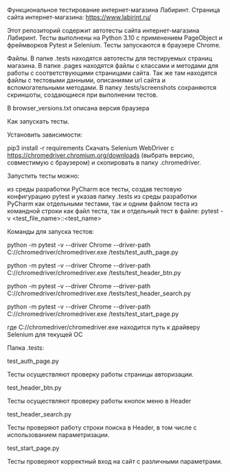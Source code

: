 Функциональное тестирование интернет-магазина Лабиринт.
Страница сайта интернет-магазина: https://www.labirint.ru/


Этот репозиторий содержит автотесты сайта интернет-магазина Лабиринт.
Тесты выполнены на Python 3.10 с применением PageObject и фреймворков Pytest и Selenium.
Тесты запускаются в браузере Chrome.


Файлы.
В папке .tests находятся автотесты для тестируемых страниц магазина.
В папке .pages находятся файлы с классами и методами для работы с соответствующими страницами сайта. 
Так же там находятся файлы с тестовыми данными, описаниями url сайта и вспомогательными методами.
В папку .tests/screenshots сохраняются скриншоты, создающиеся при выполнении тестов.

В browser_versions.txt описана версия браузера

Как запускать тесты.

Установить зависимости:

pip3 install -r requirements
Скачать Selenium WebDriver с https://chromedriver.chromium.org/downloads 
(выбрать версию, совместимую с браузером) и скопировать в папку .chromedriver.

Запустить тесты можно:

из среды разработки PyCharm все тесты, создав тестовую конфигурацию pytest и указав папку .tests
из среды разработки PyCharm как отдельными тестами, так и одним файлом теста
из командной строки как файл теста, так и отдельный тест в файле:
pytest -v <test_file_name>::<test_name>


Команды для запуска тестов:

python -m pytest -v --driver Chrome --driver-path C://chromedriver/chromedriver.exe /tests/test_auth_page.py

python -m pytest -v --driver Chrome --driver-path C://chromedriver/chromedriver.exe /tests/test_header_btn.py

python -m pytest -v --driver Chrome --driver-path C://chromedriver/chromedriver.exe /tests/test_header_search.py

python -m pytest -v --driver Chrome --driver-path C://chromedriver/chromedriver.exe /tests/test_start_page.py


где C://chromedriver/chromedriver.exe находится путь к драйверу Selenium для текущей ОС

Папка .tests:

test_auth_page.py

Тесты осуществляют проверку работы страницы авторизации. 

test_header_btn.py

Тесты осуществляют проверку работы кнопок меню в Header

test_header_search.py

Тесты проверяют работу строки поиска в Header, в том числе с использованием параметризации. 

test_start_page.py

Тесты проверяют корректный вход на сайт с различными параметрами. 
